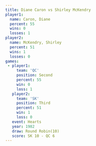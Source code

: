 ```yaml
---
title: Diane Caron vs Shirley McKendry
player1:                 
  name: Caron, Diane     
  percent: 55            
  wins: 0                
  losses: 1              
player2:                 
  name: McKendry, Shirley
  percent: 51            
  wins: 1                
  losses: 0              
games:
 - player1:          
     team: 'QC'      
     position: Second
     percent: 55     
     win: 0          
     loss: 1         
   player2:         
     team: 'SK'     
     position: Third
     percent: 51    
     win: 1         
     loss: 0        
   event: Hearts        
   year: 1982           
   draw: Round Robin(10)
   score: SK 10 - QC 6  
---
```


